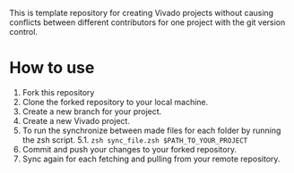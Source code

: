 This is template repository for creating  Vivado projects without causing conflicts between different contributors for one project with the git version control.

# How to use

1. Fork this repository
2. Clone the forked repository to your local machine.
3. Create a new branch for your project.
4. Create a new Vivado project.
5. To run the synchronize between made files for each folder by running the zsh script.
5.1. `zsh sync_file.zsh $PATH_TO_YOUR_PROJECT`
6. Commit and push your changes to your forked repository.
7. Sync again for each fetching and pulling from your remote repository.